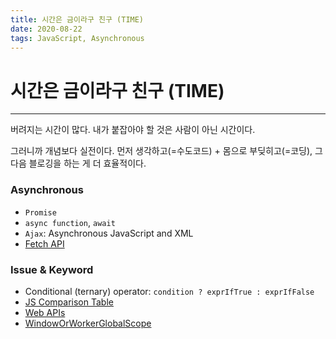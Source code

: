 ```yaml
---
title: 시간은 금이라구 친구 (TIME)
date: 2020-08-22
tags: JavaScript, Asynchronous
---
```


# 시간은 금이라구 친구 (TIME)

---

버려지는 시간이 많다. 내가 붙잡아야 할 것은 사람이 아닌 시간이다.

그러니까 개념보다 실전이다. 먼저 생각하고(=수도코드) + 몸으로 부딪히고(=코딩), 그다음 블로깅을 하는 게 더 효율적이다.

### Asynchronous

- `Promise`
- `async function`, `await`
- `Ajax`: Asynchronous JavaScript and XML
- [Fetch API](https://developer.mozilla.org/en-US/docs/Web/API/Fetch_API)

### Issue & Keyword

- Conditional (ternary) operator: `condition ? exprIfTrue : exprIfFalse `
- [JS Comparison Table](https://dorey.github.io/JavaScript-Equality-Table/)
- [Web APIs](https://developer.mozilla.org/en-US/docs/Web/API)
- [WindowOrWorkerGlobalScope](https://developer.mozilla.org/en-US/docs/Web/API/WindowOrWorkerGlobalScope)
